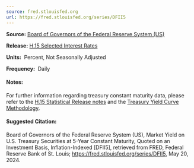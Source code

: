 ```yaml
---
source: fred.stlouisfed.org
url: https://fred.stlouisfed.org/series/DFII5
---
```


**Source:** [Board of Governors of the Federal Reserve System (US)](http://www.federalreserve.gov/)  

**Release:** [H.15 Selected Interest Rates](http://www.federalreserve.gov/releases/h15/)  

**Units:**  Percent, Not Seasonally Adjusted

**Frequency:**  Daily

#### Notes:

For further information regarding treasury constant maturity data, please refer to the [H.15 Statistical Release notes](https://www.federalreserve.gov/releases/h15/default.htm) and the [Treasury Yield Curve Methodology](https://home.treasury.gov/policy-issues/financing-the-government/interest-rate-statistics/treasury-yield-curve-methodology).

#### Suggested Citation:

Board of Governors of the Federal Reserve System (US), Market Yield on U.S. Treasury Securities at 5-Year Constant Maturity, Quoted on an Investment Basis, Inflation-Indexed \[DFII5\], retrieved from FRED, Federal Reserve Bank of St. Louis; https://fred.stlouisfed.org/series/DFII5, May 20, 2024.
